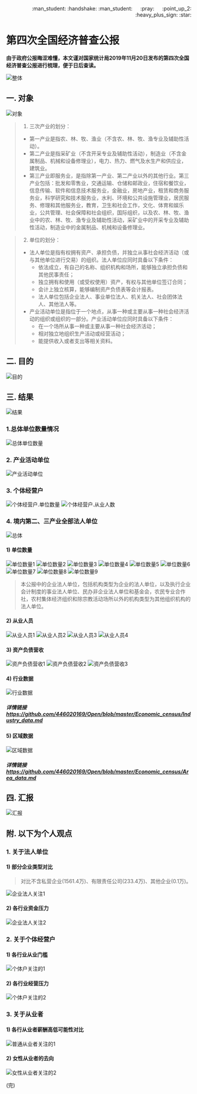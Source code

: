 <p align = "right"> :man_student: :handshake: :man_student:  &emsp; :pray: &emsp; :point_up_2: :heavy_plus_sign: :star: </p>  

# 第四次全国经济普查公报

**由于政府公报晦涩难懂，本文谨对国家统计局2019年11月20日发布的第四次全国经济普查公报进行梳理，便于日后查读。**

![整体][001]

## 一. 对象

![对象][002]

> 1. 三次产业的划分：
> * 第一产业是指农、林、牧、渔业（不含农、林、牧、渔专业及辅助性活动）。
> * 第二产业是指采矿业（不含开采专业及辅助性活动），制造业（不含金属制品、机械和设备修理业），电力、热力、燃气及水生产和供应业，建筑业。
> * 第三产业即服务业，是指除第一产业、第二产业以外的其他行业。第三产业包括：批发和零售业，交通运输、仓储和邮政业，住宿和餐饮业，信息传输、软件和信息技术服务业，金融业，房地产业，租赁和商务服务业，科学研究和技术服务业，水利、环境和公共设施管理业，居民服务、修理和其他服务业，教育，卫生和社会工作，文化、体育和娱乐业，公共管理、社会保障和社会组织，国际组织，以及农、林、牧、渔业中的农、林、牧、渔专业及辅助性活动，采矿业中的开采专业及辅助性活动，制造业中的金属制品、机械和设备修理业。

> 2. 单位的划分：
> * 法人单位是指有权拥有资产、承担负债，并独立从事社会经济活动（或与其他单位进行交易）的组织。法人单位应同时具备以下条件：
>     * 依法成立，有自己的名称、组织机构和场所，能够独立承担负债和其他民事责任；
>     * 独立拥有和使用（或受权使用）资产，有权与其他单位签订合同；
>     * 会计上独立核算，能够编制资产负债表等会计报表。
>     * 法人单位包括企业法人、事业单位法人、机关法人、社会团体法人、其他法人等。
> * 产业活动单位是指位于一个地点，从事一种或主要从事一种社会经济活动的组织或组织的一部分。产业活动单位应同时具备以下条件：
>     * 在一个场所从事一种或主要从事一种社会经济活动；
>     * 相对独立地组织生产活动或经营活动；
>     * 能提供收入或者支出等相关资料。

## 二. 目的

![目的][003]

## 三. 结果

![结果][004]

### 1.总体单位数量情况

![总体单位数量][005]

### 2. 产业活动单位

![产业活动单位][006]

### 3. 个体经营户

![个体经营户.单位数量][007]
![个体经营户.从业人数][008]

### 4. 境内第二、三产业全部法人单位

![总体][009]

#### 1) 单位数量

![单位数量1][010]
![单位数量2][011]
![单位数量3][012]
![单位数量4][013]
![单位数量5][014]
![单位数量6][015]
![单位数量7][016]
![单位数量8][017]
![单位数量9][018]

> 本公报中的企业法人单位，包括机构类型为企业的法人单位，以及执行企业会计制度的事业法人单位、民办非企业法人单位和基金会，农民专业合作社，农村集体经济组织和除宗教活动场所以外的机构类型为其他组织机构的法人单位。

#### 2) 从业人员

![从业人员1][019]
![从业人员2][020]
![从业人员3][021]
![从业人员4][022]

#### 3) 资产负债营收

![资产负债营收1][023]
![资产负债营收2][024]
![资产负债营收3][025]

#### 4) 行业数据

![行业数据][026]

##### 详情链接 https://github.com/446020169/Open/blob/master/Economic_census/Industry_data.md

#### 5) 区域数据

![区域数据][027]

##### 详情链接 https://github.com/446020169/Open/blob/master/Economic_census/Area_data.md

## 四. 汇报

![汇报][028]

## 附. 以下为个人观点

### 1. 关于法人单位

#### 1) 部分企业类型对比

> 对比不含私营企业(1561.4万)、有限责任公司(233.4万)、其他企业(0.1万)。

![企业法人关注1][139]

#### 2) 各行业资金压力

![企业法人关注2][137]

### 2. 关于个体经营户

#### 1) 各行业从业门槛

![个体户关注的1][134]

#### 2) 各行业经营压力

![个体户关注的2][135]

### 3. 关于从业者

#### 1) 各行从业者薪酬高低可能性对比

![普通从业者关注的1][138]

#### 2) 女性从业者的去向

![女性从业者关注的2][136]

(完)

<!--附件.图片链接-->
[001]:https://github.com/446020169/Open/raw/master/Economic_census/image/001.jpg
[002]:https://github.com/446020169/Open/raw/master/Economic_census/image/002.jpg
[003]:https://github.com/446020169/Open/raw/master/Economic_census/image/003.jpg
[004]:https://github.com/446020169/Open/raw/master/Economic_census/image/004.jpg
[005]:https://github.com/446020169/Open/raw/master/Economic_census/image/005.jpg
[006]:https://github.com/446020169/Open/raw/master/Economic_census/image/006.jpg
[007]:https://github.com/446020169/Open/raw/master/Economic_census/image/007.jpg
[008]:https://github.com/446020169/Open/raw/master/Economic_census/image/008.jpg
[009]:https://github.com/446020169/Open/raw/master/Economic_census/image/009.jpg
[010]:https://github.com/446020169/Open/raw/master/Economic_census/image/010.jpg
[011]:https://github.com/446020169/Open/raw/master/Economic_census/image/011.jpg
[012]:https://github.com/446020169/Open/raw/master/Economic_census/image/012.jpg
[013]:https://github.com/446020169/Open/raw/master/Economic_census/image/013.jpg
[014]:https://github.com/446020169/Open/raw/master/Economic_census/image/014.jpg
[015]:https://github.com/446020169/Open/raw/master/Economic_census/image/015.jpg
[016]:https://github.com/446020169/Open/raw/master/Economic_census/image/016.jpg
[017]:https://github.com/446020169/Open/raw/master/Economic_census/image/017.jpg
[018]:https://github.com/446020169/Open/raw/master/Economic_census/image/018.jpg
[019]:https://github.com/446020169/Open/raw/master/Economic_census/image/019.jpg
[020]:https://github.com/446020169/Open/raw/master/Economic_census/image/020.jpg
[021]:https://github.com/446020169/Open/raw/master/Economic_census/image/021.jpg
[022]:https://github.com/446020169/Open/raw/master/Economic_census/image/022.jpg
[023]:https://github.com/446020169/Open/raw/master/Economic_census/image/023.jpg
[024]:https://github.com/446020169/Open/raw/master/Economic_census/image/024.jpg
[025]:https://github.com/446020169/Open/raw/master/Economic_census/image/025.jpg
[026]:https://github.com/446020169/Open/raw/master/Economic_census/image/026.jpg
[027]:https://github.com/446020169/Open/raw/master/Economic_census/image/027.jpg
[028]:https://github.com/446020169/Open/raw/master/Economic_census/image/028.jpg

[134]:https://github.com/446020169/Open/raw/master/Economic_census/image/134.jpg
[135]:https://github.com/446020169/Open/raw/master/Economic_census/image/135.jpg
[136]:https://github.com/446020169/Open/raw/master/Economic_census/image/136.jpg
[137]:https://github.com/446020169/Open/raw/master/Economic_census/image/137.jpg
[138]:https://github.com/446020169/Open/raw/master/Economic_census/image/138.jpg
[139]:https://github.com/446020169/Open/raw/master/Economic_census/image/139.jpg
